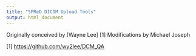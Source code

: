 ```yaml
---
title: "SPReD DICOM Upload Tools"
output: html_document
---
```

Originally conceived by [Wayne Lee] [1] 
Modifications by Michael Joseph

[1] https://github.com/wy2lee/DCM_QA 

